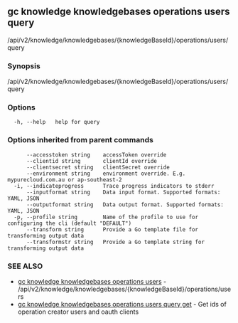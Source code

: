 ## gc knowledge knowledgebases operations users query

/api/v2/knowledge/knowledgebases/{knowledgeBaseId}/operations/users/query

### Synopsis

/api/v2/knowledge/knowledgebases/{knowledgeBaseId}/operations/users/query

### Options

```
  -h, --help   help for query
```

### Options inherited from parent commands

```
      --accesstoken string    accessToken override
      --clientid string       clientId override
      --clientsecret string   clientSecret override
      --environment string    environment override. E.g. mypurecloud.com.au or ap-southeast-2
  -i, --indicateprogress      Trace progress indicators to stderr
      --inputformat string    Data input format. Supported formats: YAML, JSON
      --outputformat string   Data output format. Supported formats: YAML, JSON
  -p, --profile string        Name of the profile to use for configuring the cli (default "DEFAULT")
      --transform string      Provide a Go template file for transforming output data
      --transformstr string   Provide a Go template string for transforming output data
```

### SEE ALSO

* [gc knowledge knowledgebases operations users](gc_knowledge_knowledgebases_operations_users.html)	 - /api/v2/knowledge/knowledgebases/{knowledgeBaseId}/operations/users
* [gc knowledge knowledgebases operations users query get](gc_knowledge_knowledgebases_operations_users_query_get.html)	 - Get ids of operation creator users and oauth clients


